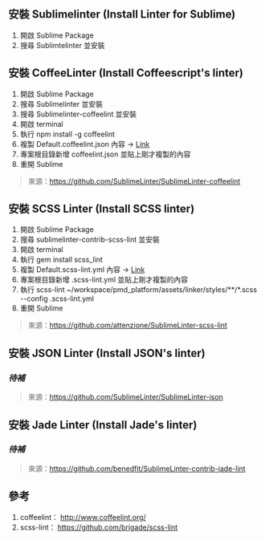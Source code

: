 ## 安裝 Sublimelinter (Install Linter for Sublime)

1. 開啟 Sublime Package
2. 搜尋 Sublimtelinter 並安裝

## 安裝 CoffeeLinter (Install Coffeescript's linter)

1. 開啟 Sublime Package
2. 搜尋 Sublimelinter 並安裝
3. 搜尋 Sublimelinter-coffeelint 並安裝
4. 開啟 terminal
5. 執行 npm install -g coffeelint
6. 複製 Default.coffeelint.json 內容 → [Link](https://github.com/TMDer/warehouse/blob/master/codeStyles/SublimeLinter%20Config/Default.coffeelint.json)
7. 專案根目錄新增 coffeelint.json 並貼上剛才複製的內容
8. 重開 Sublime

> 來源：https://github.com/SublimeLinter/SublimeLinter-coffeelint

## 安裝 SCSS Linter (Install SCSS linter)

1. 開啟 Sublime Package
2. 搜尋 sublimelinter-contrib-scss-lint 並安裝
3. 開啟 terminal
4. 執行 gem install scss_lint
5. 複製 Default.scss-lint.yml 內容 → [Link](https://github.com/TMDer/warehouse/blob/master/codeStyles/SublimeLinter%20Config/Default.scss-lint.yml)
6. 專案根目錄新增 .scss-lint.yml 並貼上剛才複製的內容
7. 執行 scss-lint ~/workspace/pmd_platform/assets/linker/styles/*\*/\*.scss --config .scss-lint.yml
8. 重開 Sublime

> 來源：https://github.com/attenzione/SublimeLinter-scss-lint

## 安裝 JSON Linter (Install JSON's linter)

### *待補*

> 來源：https://github.com/SublimeLinter/SublimeLinter-json

## 安裝 Jade Linter (Install Jade's linter)

### *待補*

> 來源：https://github.com/benedfit/SublimeLinter-contrib-jade-lint

## 參考

1. coffeelint： http://www.coffeelint.org/
2. scss-lint： https://github.com/brigade/scss-lint